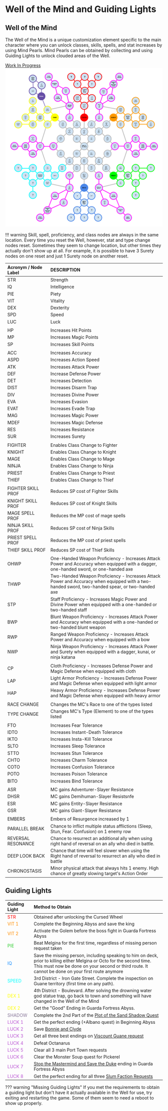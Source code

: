 # Well of the Mind and Guiding Lights

## Well of the Mind

The Well of the Mind is a unique customization element specific to the main character where you can unlock classes, skills, spells, and stat increases by using Mind Pearls.
Mind Pearls can be obtained by collecting and using Guiding Lights to unlock clouded areas of the Well.

[Work In Progress](https://docs.google.com/drawings/d/1UHwGEu8l-zUiRK5n927STzAbRQGQOG6ZA4tIo7SCPKo/edit)  
![Well of the Mind](./img/well-of-the-mind.png)

!!! warning
    Skill, spell, proficiency, and class nodes are always in the same location. Every time you reset the Well, however, stat and type change nodes reset.
    Sometimes they seem to change location, but other times they actually don't show up at all.
    For example, it is possible to have 3 Surety nodes on one reset and just 1 Surety node on another reset.

| Acronym / Node Label  | DESCRIPTION                                                                                                     |
|:------------------ |:--------------------------------------------------------------------------------------------------------------- 
| STR | Strength |
| IQ | Intelligence |
| PIE | Piety |
| VIT | Vitality |
| DEX | Dexterity |
| SPD | Speed |
| LUC | Luck |
| | |
| HP | Increases Hit Points |
| MP | Increases Magic Points |
| SP | Increases Skill Points |
| | |
| ACC | Increases Accuracy |
| ASPD | Increases Action Speed |
| ATK | Increases Attack Power |
| DEF | Increase Defense Power |
| DET | Increases Detection |
| DIST | Increases Disarm Trap |
| DIV | Increases Divine Power |
| EVA | Increases Evasion |
| EVAT | Increases Evade Trap |
| MAG | Increases Magic Power |
| MDEF | Increases Magic Defense |
| RES | Increases Resistance |
| SUR | Increases Surety |
| | |
| FIGHTER | Enables Class Change to Fighter |
| KNIGHT | Enables Class Change to Knight |
| MAGE | Enables Class Change to Mage |
| NINJA | Enables Class Change to Ninja |
| PRIEST | Enables Class Change to Priest |
| THIEF | Enables Class Change to Thief |
| | |
| FIGHTER SKILL PROF | Reduces SP cost of Fighter Skills |
| KNIGHT SKILL PROF | Reduces SP cost of Knight Skills |
| MAGE SPELL PROF | Reduces the MP cost of mage spells |
| NINJA SKILL PROF | Reduces SP cost of Ninja Skills |
| PRIEST SPELL PROF | Reduces the MP cost of priest spells |
| THIEF SKILL PROF | Reduces SP cost of Thief Skills |
| | |
| OHWP | One-Handed Weapon Proficiency - Increases Attack Power and Accuracy when equipped with a dagger, one-handed sword, or one-handed axe |
| THWP | Two-Handed Weapon Proficiency - Increases Attack Power and Accuracy when equipped with a two-handed sword, two-handed spear, or two-handed axe |
| STP | Staff Proficiency - Increases Magic Power and Divine Power when equipped with a one-handed or two-handed staff |
| BWP | Blunt Weapon Proficiency - Increases Attack Power and Accuracy when equipped with a one-handed or two-handed blunt weapon |
| RWP | Ranged Weapon Proficiency - Increases Attack Power and Accuracy when equipped with a bow |
| NWP | Ninja Weapon Proficiency - Increases Attack Power and Surety when equipped with a dagger, kunai, or ninja katana |
| | |
| CP | Cloth Proficiency - Increases Defense Power and Magic Defense when equipped with cloth |
| LAP | Light Armor Proficiency - Increases Defense Power and Magic Defense when equipped with light armor |
| HAP | Heavy Armor Proficiency - Increases Defense Power and Magic Defense when equipped with heavy armor |
| | |
| RACE CHANGE | Changes the MC's Race to one of the types listed |
| TYPE CHANGE | Changes MC's Type (Element) to one of the types listed |
| | |
| FTO | Increases Fear Tolerance |
| IDTO | Increases Instant-Death Tolerance |
| IKTO | Increases Insta-Kill Tolerance |
| SLTO | Increases Sleep Tolerance |
| STTO | Increases Stun Tolerance |
| CHTO | Increases Charm Tolerance |
| COTO | Increases Confusion Tolerance |
| POTO | Increases Poison Tolerance |
| BITO | Increases Bind Tolerance |
| | |
| ASR | MC gains Adventurer-Slayer Resistance |
| DHSR | MC gains Demihuman-Slayer Resistsnfe |
| ESR | MC gains Entity-Slayer Resistance |
| GSR | MC gains Giant-Slayer Resistance |
| | |
| EMBERS | Embers of Resurgence increased by 1 |
| PARALLEL BREAK | Chance to inflict multiple status afflictions (Sleep, Stun, Fear. Confusion) on 1 enemy row |
| REVERSAL RESONANCE | Chance to resurrect an additional ally when using right hand of reversal on an ally who died in battle. |
| DEEP LOOK BACK | Chance that time will feel slower when using the Right hand of reversal to resurrect an ally who died in battle |
| CHRONOSTASIS | Minor physical attack that always hits 1 enemy. High chance of greatly slowing target's Action Order |


## Guiding Lights

| Guiding Light | Method to Obtain                                                                                                                                                                                                            |
|:------------- |:--------------------------------------------------------------------------------------------------------------------------------------------------------------------------------------------------------------------------- |
| <span style="color: #FF0000">STR</span>           | Obtained after unlocking the Cursed Wheel                                                                                                                                                                                   |
| <span style="color: DarkOrange">VIT 1</span>         | Complete the Beginning Abyss and save the king                                                                                                                                                                              |
| <span style="color: DarkOrange">VIT 2</span>         | Activate the Golem before the boss fight in Guarda Fortress Abyss                                                                                                                                                           |
| <span style="color: LimeGreen">PIE</span>           | Beat Melgina for the first time, regardless of missing person request taken                                                                                                                                                 |
| <span style="color: DodgerBlue">IQ</span>            | Save the missing person, including speaking to him on deck, prior to killing either Melgina or Octo for the second time. This must now be done on your second or third route. It cannot be done on your first route anymore |
| <span style="color: cyan">SPEED</span>         | 3rd District - Iron Gate Street. Complete the inspection on Guane territory (first time on any path).                                                                                                                       |
| <span style="color: yellow">DEX 1</span>         | 4th District - Boulevard. After solving the drowning water god statue trap, go back to town and something will have changed in the Well of the Mind                                                                         |
| <span style="color: yellow">DEX 2</span>         | Get the "Good" Ending in Guarda Fortress Abyss.                                                                                                                                                                             |
| <span style="color: #877698">SHADOW</span>         | Complete the 2nd Part of the [Plot of the Sand Shadow Quest](../events/plot-of-the-sand-shadow/plot-of-the-sand-shadow.md#guide-for-2nd-part)                                                                                  |
| <span style="color: MediumOrchid">LUCK 1</span>        | Get the perfect ending (+Albano quest) in Beginning Abyss                                                                                                                                                                   |
| <span style="color: MediumOrchid">LUCK 2</span>        | Save [Bonnie and Clyde](../abyss-guides/2-port-town-grand-legion/requests.md#delivering-chamomile-for-the-dead)                                                                                                             |
| <span style="color: MediumOrchid">LUCK 3</span>        | Get all three best endings on [Viscount Guane request](../abyss-guides/2-port-town-grand-legion/requests.md#viscount-guane)                                                                                                 |
| <span style="color: MediumOrchid">LUCK 4</span>        | Defeat Octanarus                                                                                                                                                                                                            |
| <span style="color: MediumOrchid">LUCK 5</span>        | Clear all 3 main Port Town requests                                                                                                                                                                                         |
| <span style="color: MediumOrchid">LUCK 6</span>        | Clear the Monster Soup quest for Pickerel                                                                                                                                                                                   |
| <span style="color: MediumOrchid">LUCK 7</span>        | [Stop the Mastermind and Save the Duke](../abyss-guides/3-guarda-fortress/important-request-gwo.md#stop-the-mastermind-and-save-the-duke) ending in Guarda Fortress Abyss                                                   |
| <span style="color: MediumOrchid">LUCK 8</span>        | Get the perfect ending for all three [Slum Faction Requests](../abyss-guides/3-guarda-fortress/requests.md#old-district-slum-faction-quests)                                                                                |

??? warning "Missing Guiding Lights"
    If you met the requirements to obtain a guiding light but don't have it actually available in the Well for use, try exiting and restarting the game. Some of them seem to need a reboot to show up properly.
